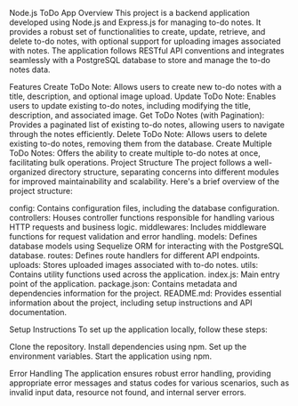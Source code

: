 Node.js ToDo App
Overview
This project is a backend application developed using Node.js and Express.js for managing to-do notes. It provides a robust set of functionalities to create, update, retrieve, and delete to-do notes, with optional support for uploading images associated with notes. The application follows RESTful API conventions and integrates seamlessly with a PostgreSQL database to store and manage the to-do notes data.

Features
Create ToDo Note: Allows users to create new to-do notes with a title, description, and optional image upload.
Update ToDo Note: Enables users to update existing to-do notes, including modifying the title, description, and associated image.
Get ToDo Notes (with Pagination): Provides a paginated list of existing to-do notes, allowing users to navigate through the notes efficiently.
Delete ToDo Note: Allows users to delete existing to-do notes, removing them from the database.
Create Multiple ToDo Notes: Offers the ability to create multiple to-do notes at once, facilitating bulk operations.
Project Structure
The project follows a well-organized directory structure, separating concerns into different modules for improved maintainability and scalability. Here's a brief overview of the project structure:

config: Contains configuration files, including the database configuration.
controllers: Houses controller functions responsible for handling various HTTP requests and business logic.
middlewares: Includes middleware functions for request validation and error handling.
models: Defines database models using Sequelize ORM for interacting with the PostgreSQL database.
routes: Defines route handlers for different API endpoints.
uploads: Stores uploaded images associated with to-do notes.
utils: Contains utility functions used across the application.
index.js: Main entry point of the application.
package.json: Contains metadata and dependencies information for the project.
README.md: Provides essential information about the project, including setup instructions and API documentation.

Setup Instructions
To set up the application locally, follow these steps:

Clone the repository.
Install dependencies using npm.
Set up the environment variables.
Start the application using npm.

Error Handling
The application ensures robust error handling, providing appropriate error messages and status codes for various scenarios, such as invalid input data, resource not found, and internal server errors.

